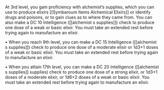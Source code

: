 At 3rd level, you gain proficiency with alchemist’s supplies, which you can use to produce elixirs  [[Symbaroum Items Alchemical Elixirs]]  or identify drugs and poisons, or to gain clues as to where they came from. You can also make a DC 10 Intelligence ([[alchemist s supplies]]) check to produce one dose of a weak or basic elixir. You must take an extended rest before trying again to manufacture an elixir.

• When you reach 9th level, you can make a DC 15 Intelligence ([[alchemist s supplies]]) check to produce
one dose of a moderate elixir or 1d3+1 doses of a weak or basic elixir. You must take an extended rest
before trying again to manufacture an elixir.

• When you attain 17th level, you can make a DC 20 Intelligence ([[alchemist s supplies]] supplies) check to produce one dose of a strong elixir, or 1d3+1 doses of a moderate elixir, or 1d6+2 doses of a weak or basic elixir. You must take an extended rest before trying again to manufacture an elixir.